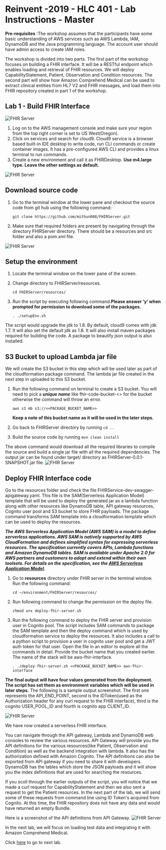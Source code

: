 # Reinvent -2019 - HLC 401 - Lab Instructions - Master

**Pre-requisites** :The workshop assumes that the participants have some basic understanding of AWS services such as AWS Lambda, IAM, DynamoDB and the Java programming language.  The account user should have admin access to create IAM roles.

The workshop is divided into two parts. The first part of the workshop focuses on building a FHIR interface. It will be a RESTful endpoint which enables loading and retrieval of FHIR resources. We will deploy CapabilityStatement, Patient, Observation and Condition resources. The second part will show how Amazon Comprehend Medical can be used to extract clinical entities from HL7 V2 and FHIR messages, and load them into FHIR repository created in part 1 of the workshop.

## Lab 1 - Build FHIR Interface

![FHIR Server](images/part-1-image-1.png)
1. Log on to the AWS management console and make sure your region from the top right corner is set to US West(Oregon). 
1. Click on services and search for cloud9. Cloud9 service is a browser based built-in IDE desktop to write code, run CLI commands or create container images. It has a pre-configured AWS CLI and provides a linux terminal to run commands.
1. Create a new environment and call it as FHIRDesktop. **Use m4.large type. Leave the other settings as default.**

![FHIR Server](images/part-1-image-2.png)

## Download source code 

1. Go to the terminal window at the lower pane and checkout the source code from git hub using the following command:

    ```
    git clone https://github.com/mithun008/FHIRServer.git
    ```

1. Make sure that required folders are present by navigating through the directory FHIRServer directory. There should be a resources and src folder and also a pom.xml file.

![FHIR Server](images/part-1-image-3.png)
## Setup the environment

1. Locate the terminal window on the lower pane of the screen.
1. Change directory to FHIRServer/resources.

    ```
    cd FHIRServer/resources/
    ```

1. Run the script by executing following command.**Please answer ‘y’ when prompted for permission to download some of the packages.**

    ```
    . ./setupEnv.sh
    ```

The script would upgrade the jdk to 1.8. By default, cloud9 comes with jdk 1.7. It will also set the default jdk as 1.8. It will also install maven packages required for building the code. A package to beautify json output is also installed.

## S3 Bucket to upload Lambda jar file

We will create the S3 bucket in this step which will be used later as part of the cloudformation package command. The lambda jar file created in the next step in uploaded to this S3 bucket.


1. Run the following command on terminal to create a S3 bucket. You will need to pick a ***unique name*** like fhir-code-bucket-<<user initials>> for the bucket otherwise the command will throw an error.

    ```
    aws s3 mb s3://<<PACKAGE_BUCKET_NAME>>
    ```

    **Keep a note of this bucket name as it will be used in the later steps.**

1. Go back to FHIRServer directory by running `cd ..`
1. Build the source code by running `mvn clean install`

The above command would download all the required libraries to compile the source and build a single jar file with all the required dependencies. The output jar can be found under target/ directory as FHIRServer-0.0.1-SNAPSHOT.jar file.
![FHIR Server](images/part-1-image-4.png)
## Deploy FHIR Interface code

Go to the resources folder and check the file FHIRService-dev-swagger-apigateway.yaml. This file is the SAM(Serverless Application Model) template that will be used to deploy the generated jar as a lambda function along with other resources like DynamoDB table, API gateway resources, Cognito user pool and S3 bucket to store FHIR payloads. The package command transforms SAM template into a cloudformation template which can be used to deploy the resources.

***The AWS Serverless Application Model (AWS SAM) is a model to define serverless applications. AWS SAM is natively supported by AWS CloudFormation and defines simplified syntax for expressing serverless resources. The specification currently covers APIs, Lambda functions and Amazon DynamoDB tables. SAM is available under Apache 2.0 for AWS partners and customers to adopt and extend within their own toolsets. For details on the specification, see the [AWS Serverless Application Model](https://github.com/awslabs/serverless-application-model).***

1. Go to **resources** directory under FHIR server in the terminal window. Run the following command:

    ```
    cd ~/environment/FHIRServer/resources/
    ```

1. Run following command to change the permission on the deploy file.

    ```
    chmod u+x deploy-fhir-server.sh
    ```

1. Run the following command to deploy the FHIR server and provision user in Cognito pool. The script includes SAM commands to package the SAM template and then the deploy command which is used by cloudformation service to deploy the resources. It also includes a call to a python script to provision a user in cognito user pool and get a JWT auth token for that user.  Open the file in an editor to explore all the commands in detail. Provide the bucket name that you created earlier. The name of the stack will be aws-fhir-interface.

    ```
    . ./deploy-fhir-server.sh <<PACKAGE_BUCKET_NAME>> aws-fhir-interface
    ```

**The final output will have four values generated from the deployment. The script has set them as environment variables which will be used in later steps.** The following is a sample output screenshot. The first one represents the API_END_POINT, second is the IDToken(used as the Authorization header for any curl request to the FHIR interface), third is the cognito USER_POOL_ID and fourth is cognito app CLIENT_ID. 

![FHIR Server](images/part-1-image-5.png)

We have now created a serverless FHIR interface. 

You can navigate through the API gateway, Lambda and DynamoDB web consoles to review the various resources. API Gateway will provide you the API definitions for the various resources(like Patient, Observation and Condition) as well as the backend integration with lambda. It also has the authorization defined with Amazon Cognito. The API definitions can also be exported from API gateway if you need to share it with developers. DynamoDB has the tables which store the JSON payloads and it will show you the index definitions that are used for searching the resources. 

If you scoll through the earlier outputs of the script, you will notice that we made a curl request for CapabilityStatement and then we also sent a request to get the Patient resources. In the next part of the lab, we will send some of these requests from command line using ID Token's acquired from Cognito. At this time, the FHIR repository does not have any data and would have returned an empty Bundle.

Here is a screenshot of the API definitions from API Gateway.
![FHIR Server](images/part-1-image-6.png)

In the next lab, we will focus on loading test data and integrating it with Amazon Comprehend Medical.

Click [here](lab2.md) to go to next lab.
